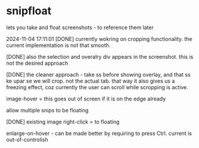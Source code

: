 # snipfloat
lets you take and float screenshots - to reference them later




2024-11-04 17:11:01
[DONE] currently wokring on cropping functionality. the current implementation is not that smooth.

[DONE] also the selection and overalry div appears in the screenshot. 
this is not the desired approach

[DONE] the cleaner approach - 
take ss before showing overlay, and that ss ke upar se we will crop. not the actual tab. that way it also gives us a freezing effect, coz currently the user can scroll while scropping is active.


image-hover = this goes out of screen if it is on the edge already

allow multiple snips to be floating

[DONE] existing image right-click = to floating

enlarge-on-hover - can be made better by requiring to press Ctrl. current is out-of-controlish

